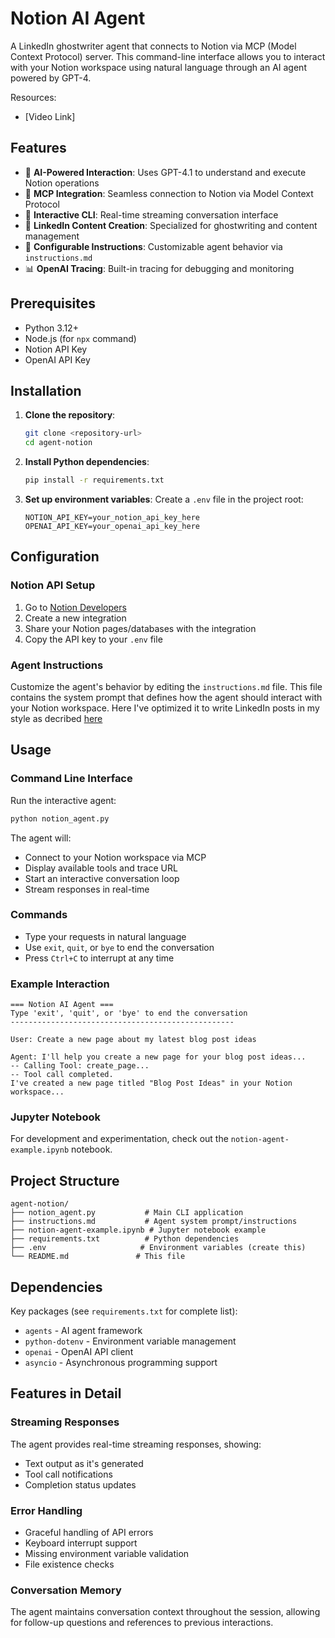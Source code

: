 # Notion AI Agent

A LinkedIn ghostwriter agent that connects to Notion via MCP (Model Context Protocol) server. This command-line interface allows you to interact with your Notion workspace using natural language through an AI agent powered by GPT-4.

Resources:
- [Video Link]

## Features

- 🤖 **AI-Powered Interaction**: Uses GPT-4.1 to understand and execute Notion operations
- 🔗 **MCP Integration**: Seamless connection to Notion via Model Context Protocol
- 💬 **Interactive CLI**: Real-time streaming conversation interface
- 📝 **LinkedIn Content Creation**: Specialized for ghostwriting and content management
- 🔧 **Configurable Instructions**: Customizable agent behavior via `instructions.md`
- 📊 **OpenAI Tracing**: Built-in tracing for debugging and monitoring

## Prerequisites

- Python 3.12+
- Node.js (for `npx` command)
- Notion API Key
- OpenAI API Key

## Installation

1. **Clone the repository**:
   ```bash
   git clone <repository-url>
   cd agent-notion
   ```

2. **Install Python dependencies**:
   ```bash
   pip install -r requirements.txt
   ```

3. **Set up environment variables**:
   Create a `.env` file in the project root:
   ```env
   NOTION_API_KEY=your_notion_api_key_here
   OPENAI_API_KEY=your_openai_api_key_here
   ```

## Configuration

### Notion API Setup

1. Go to [Notion Developers](https://www.notion.so/my-integrations)
2. Create a new integration
3. Share your Notion pages/databases with the integration
4. Copy the API key to your `.env` file

### Agent Instructions

Customize the agent's behavior by editing the `instructions.md` file. This file contains the system prompt that defines how the agent should interact with your Notion workspace. Here I've optimized it to write LinkedIn posts in my style as decribed [here](https://youtu.be/ayGdRbMDZcU)

## Usage

### Command Line Interface

Run the interactive agent:

```bash
python notion_agent.py
```

The agent will:
- Connect to your Notion workspace via MCP
- Display available tools and trace URL
- Start an interactive conversation loop
- Stream responses in real-time

### Commands

- Type your requests in natural language
- Use `exit`, `quit`, or `bye` to end the conversation
- Press `Ctrl+C` to interrupt at any time

### Example Interaction

```
=== Notion AI Agent ===
Type 'exit', 'quit', or 'bye' to end the conversation
--------------------------------------------------

User: Create a new page about my latest blog post ideas

Agent: I'll help you create a new page for your blog post ideas...
-- Calling Tool: create_page...
-- Tool call completed.
I've created a new page titled "Blog Post Ideas" in your Notion workspace...
```

### Jupyter Notebook

For development and experimentation, check out the `notion-agent-example.ipynb` notebook.

## Project Structure

```
agent-notion/
├── notion_agent.py           # Main CLI application
├── instructions.md           # Agent system prompt/instructions
├── notion-agent-example.ipynb # Jupyter notebook example
├── requirements.txt          # Python dependencies
├── .env                     # Environment variables (create this)
└── README.md               # This file
```

## Dependencies

Key packages (see `requirements.txt` for complete list):
- `agents` - AI agent framework
- `python-dotenv` - Environment variable management
- `openai` - OpenAI API client
- `asyncio` - Asynchronous programming support

## Features in Detail

### Streaming Responses
The agent provides real-time streaming responses, showing:
- Text output as it's generated
- Tool call notifications
- Completion status updates

### Error Handling
- Graceful handling of API errors
- Keyboard interrupt support
- Missing environment variable validation
- File existence checks

### Conversation Memory
The agent maintains conversation context throughout the session, allowing for follow-up questions and references to previous interactions.